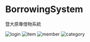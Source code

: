 # BorrowingSystem

暨大原專借物系統

![login](https://i.imgur.com/bh7Y98m.png)
![item](https://i.imgur.com/COzYd9v.png)
![member](https://i.imgur.com/IfC5snc.png)
![category](https://i.imgur.com/As9BzKB.png)

